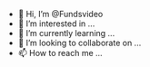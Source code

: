 - 👋 Hi, I’m @Fundsvideo
- 👀 I’m interested in ...
- 🌱 I’m currently learning ...
- 💞️ I’m looking to collaborate on ...
- 📫 How to reach me ...

<!---
Fundsvideo/Fundsvideo is a ✨ special ✨ repository because its `README.md` (this file) appears on your GitHub profile.
You can click the Preview link to take a look at your changes.
--->
